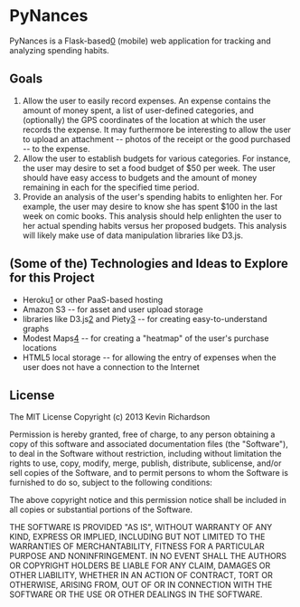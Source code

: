 # PyNances
PyNances is a Flask-based[0] (mobile) web application for tracking and analyzing
spending habits.

## Goals
1. Allow the user to easily record expenses. An expense contains the amount of
   money spent, a list of user-defined categories, and (optionally) the GPS
   coordinates of the location at which the user records the expense. It may
   furthermore be interesting to allow the user to upload an attachment -- photos
   of the receipt or the good purchased -- to the expense.
2. Allow the user to establish budgets for various categories. For instance, the
   user may desire to set a food budget of $50 per week. The user should have
   easy access to budgets and the amount of money remaining in each for the
   specified time period.
3. Provide an analysis of the user's spending habits to enlighten her. For
   example, the user may desire to know she has spent $100 in the last week on
   comic books. This analysis should help enlighten the user to her actual
   spending habits versus her proposed budgets. This analysis will likely make
   use of data manipulation libraries like D3.js.

## (Some of the) Technologies and Ideas to Explore for this Project
* Heroku[1] or other PaaS-based hosting
* Amazon S3 -- for asset and user upload storage
* libraries like D3.js[2] and Piety[3] -- for creating easy-to-understand graphs
* Modest Maps[4] -- for creating a "heatmap" of the user's purchase locations
* HTML5 local storage -- for allowing the entry of expenses when the user does
  not have a connection to the Internet

## License
The MIT License
Copyright (c) 2013 Kevin Richardson

Permission is hereby granted, free of charge, to any person obtaining a copy
of this software and associated documentation files (the "Software"), to deal
in the Software without restriction, including without limitation the rights
to use, copy, modify, merge, publish, distribute, sublicense, and/or sell
copies of the Software, and to permit persons to whom the Software is
furnished to do so, subject to the following conditions:

The above copyright notice and this permission notice shall be included in all
copies or substantial portions of the Software.

THE SOFTWARE IS PROVIDED "AS IS", WITHOUT WARRANTY OF ANY KIND,
EXPRESS OR IMPLIED, INCLUDING BUT NOT LIMITED TO THE WARRANTIES OF
MERCHANTABILITY, FITNESS FOR A PARTICULAR PURPOSE AND NONINFRINGEMENT.
IN NO EVENT SHALL THE AUTHORS OR COPYRIGHT HOLDERS BE LIABLE FOR ANY CLAIM,
DAMAGES OR OTHER LIABILITY, WHETHER IN AN ACTION OF CONTRACT, TORT OR
OTHERWISE, ARISING FROM, OUT OF OR IN CONNECTION WITH THE SOFTWARE OR THE USE
OR OTHER DEALINGS IN THE SOFTWARE.


[0]: http://flask.pocoo.org/
[1]: http://heroku.com
[2]: http://d3js.org/
[3]: http://benpickles.github.com/peity/
[4]: http://modestmaps.com/
[0]: http://modestmaps.com/